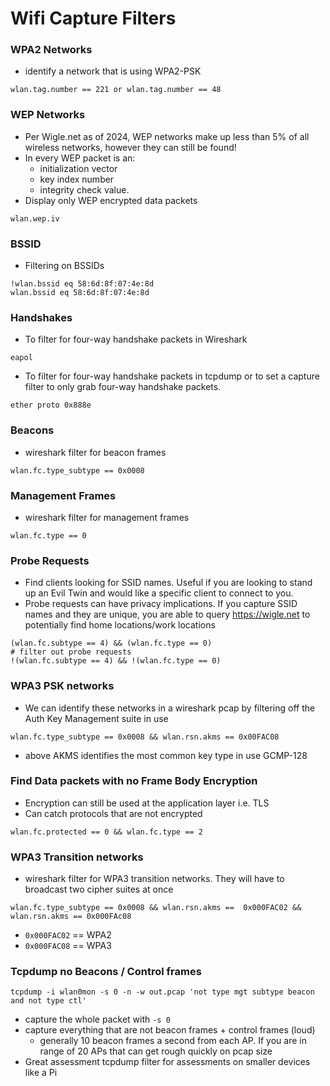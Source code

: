 # Wifi Capture Filters

### WPA2 Networks

* identify a network that is using WPA2-PSK

```
wlan.tag.number == 221 or wlan.tag.number == 48
```

### WEP Networks

* Per Wigle.net as of 2024, WEP networks make up less than 5% of all wireless networks, however they can still be found!
* In every WEP packet is an:
  * initialization vector
  * key index number
  * integrity check value.
* Display only WEP encrypted data packets

```
wlan.wep.iv
```

### BSSID

* Filtering on BSSIDs

```
!wlan.bssid eq 58:6d:8f:07:4e:8d
wlan.bssid eq 58:6d:8f:07:4e:8d
```

### Handshakes

* To filter for four-way handshake packets in Wireshark&#x20;

```
eapol
```

* To filter for four-way handshake packets in tcpdump or to set a capture filter to only grab four-way handshake packets.

```
ether proto 0x888e
```

### Beacons

* wireshark filter for beacon frames&#x20;

```
wlan.fc.type_subtype == 0x0008
```

### Management Frames&#x20;

* wireshark filter for management frames&#x20;

```
wlan.fc.type == 0
```

### Probe Requests

* Find clients looking for SSID names. Useful if you are looking to stand up an Evil Twin and would like a specific client to connect to you.
* Probe requests can have privacy implications. If you capture SSID names and they are unique, you are able to query https://wigle.net to potentially find home locations/work locations

```
(wlan.fc.subtype == 4) && (wlan.fc.type == 0)
# filter out probe requests
!(wlan.fc.subtype == 4) && !(wlan.fc.type == 0)
```

### WPA3 PSK networks&#x20;

* We can identify these networks in a wireshark pcap by filtering off the Auth Key Management suite in use&#x20;

```
wlan.fc.type_subtype == 0x0008 && wlan.rsn.akms == 0x00FAC08
```

* above AKMS identifies the most common key type in use GCMP-128

### Find Data packets with no Frame Body Encryption

* Encryption can still be used at the application layer i.e. TLS
* Can catch protocols that are not encrypted&#x20;

```
wlan.fc.protected == 0 && wlan.fc.type == 2
```

### WPA3 Transition networks

* wireshark filter for WPA3 transition networks. They will have to broadcast two cipher suites at once&#x20;

```
wlan.fc.type_subtype == 0x0008 && wlan.rsn.akms ==  0x000FAC02 && wlan.rsn.akms == 0x000FAc08
```

* `0x000FAC02` == WPA2
* `0x000FAC08` == WPA3

### Tcpdump no Beacons / Control frames

```
tcpdump -i wlan0mon -s 0 -n -w out.pcap 'not type mgt subtype beacon and not type ctl'
```

* capture the whole packet with `-s 0`
* capture everything that are not beacon frames + control frames (loud)
  * generally 10 beacon frames a second from each AP. If you are in range of 20 APs that can get rough quickly on pcap size&#x20;
* Great assessment tcpdump filter for assessments on smaller devices like a Pi
